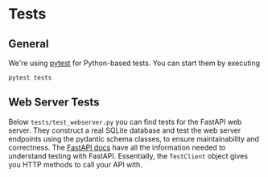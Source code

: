 # Tests

## General

We're using [pytest](https://docs.pytest.org/en/latest/) for Python-based tests. You can start them by executing

```
pytest tests
```

## Web Server Tests

Below `tests/test_webserver.py` you can find tests for the FastAPI web server. They construct a real SQLite database and test the web server endpoints using the pydantic schema classes, to ensure maintainability and correctness. The [FastAPI docs](https://fastapi.tiangolo.com/de/tutorial/testing/) have all the information needed to understand testing with FastAPI. Essentially, the `TestClient` object gives you HTTP methods to call your API with.
